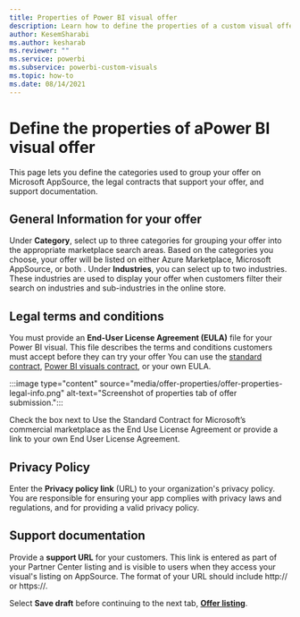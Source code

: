 ```yaml
---
title: Properties of Power BI visual offer
description: Learn how to define the properties of a custom visual offer when submitting it to the Commercial Marketplace.
author: KesemSharabi
ms.author: kesharab
ms.reviewer: ""
ms.service: powerbi
ms.subservice: powerbi-custom-visuals
ms.topic: how-to
ms.date: 08/14/2021
---
```


# Define the properties of aPower BI visual offer 

This page lets you define the categories used to group your offer on Microsoft AppSource, the legal contracts that support your offer, and support documentation.

## General Information for your offer

Under **Category**, select up to three categories for grouping your offer into the appropriate marketplace search areas. Based on the categories you choose, your offer will be listed on either Azure Marketplace, Microsoft AppSource, or both .
Under **Industries**, you can select up to two industries. These industries are used to display your offer when customers filter their search on industries and sub-industries  in the online store.

## Legal terms and conditions

You must provide an **End-User License Agreement (EULA)** file for your Power BI visual. This file describes the terms and conditions customers must accept before they can try your offer You can use the [standard contract](https://go.microsoft.com/fwlink/?linkid=2041178), [Power BI visuals contract](https://visuals.azureedge.net/app-store/Power%20BI%20-%20Default%20Custom%20Visual%20EULA.pdf), or your own EULA.

:::image type="content" source="media/offer-properties/offer-properties-legal-info.png" alt-text="Screenshot of properties tab of offer submission.":::

Check the box next to Use the Standard Contract for Microsoft’s commercial marketplace as the End Use License Agreement or provide a link to your own End User License Agreement.

## Privacy Policy

Enter the **Privacy policy link** (URL) to your organization's privacy policy. You are responsible for ensuring your app complies with privacy laws and regulations, and for providing a valid privacy policy.

## Support documentation

Provide a **support URL** for your customers. This link is entered as part of your Partner Center listing and is visible to users when they access your visual's listing on AppSource. The format of your URL should include http:// or https://.

Select **Save draft** before continuing to the next tab, [**Offer listing**](offer-listing.md).

